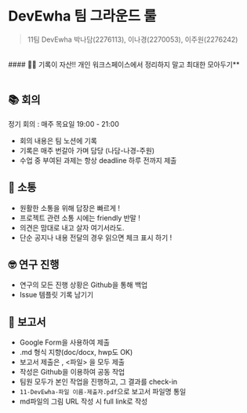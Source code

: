 # DevEwha 팀 그라운드 룰

> 11팀 DevEwha
박나담(2276113), 이나경(2270053), 이주원(2276242)

<br>
#### ✍🏻 기록이 자산!!
개인 워크스페이스에서 정리하지 말고 최대한 모아두기**
</br>
</br>

<h2>📚 회의 </h2>

정기 회의 : 매주 목요일 19:00 - 21:00
- 회의 내용은 팀 노션에 기록
- 기록은 매주 번갈아 가며 담당 (나담-나경-주원)
- 수업 중 부여된 과제는 항상 deadline 하루 전까지 제출

<h2>💬 소통</h2>

- 원활한 소통을 위해 답장은 빠르게 !
- 프로젝트 관련 소통 시에는 friendly 반말 !
- 의견은 맘대로 내고 살자 여기서라도.
- 단순 공지나 내용 전달의 경우 읽으면 체크 표시 하기 !

<h2>🤓 연구 진행</h2>

- 연구의 모든 진행 상황은 Github을 통해 백업
- Issue 템플릿 기록 남기기

<h2>📑 보고서</h2>

- Google Form을 사용하여 제출
- .md 형식 지향(doc/docx, hwp도 OK)
- 보고서 제출은 <URL>, <파일> 을 모두 제출
- 작성은 Github을 이용하여 공동 작업
- 팀원 모두가 본인 작업을 진행하고, 그 결과를 check-in
- `11-DevEwha-파일 이름-제출자.pdf`으로 보고서 파일명 통일
- md파일의 그림 URL 작성 시 full link로 작성
